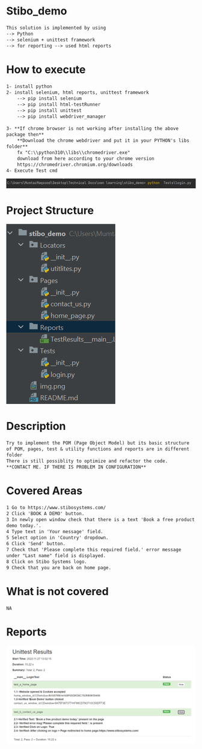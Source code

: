 # Stibo_demo
    This solution is implemented by using 
    --> Python
    --> selenium + unittest framework
    --> for reporting --> used html reports 

# How to execute 
    1- install python 
    2- install selenium, html reports, unittest framework 
        --> pip install selenium
        --> pip install html-testRunner
        --> pip install unittest
        --> pip install webdriver_manager 
    
    3- **If chrome browser is not working after installing the above package then**
        **Download the chrome webdriver and put it in your PYTHON's libs folder**
        fx "C:\\python310\\libs\\chromedriver.exe"
        download from here according to your chrome version
        https://chromedriver.chromium.org/downloads
    4- Execute Test cmd
![img.png](img.png)

# Project Structure 
![img_1.png](img_1.png)

# Description
    Try to implement the POM (Page Object Model) but its basic structure
    of POM, pages, test & utility functions and reports are in different folder
    There is still possiblity to optimize and refactor the code. 
    **CONTACT ME. IF THERE IS PROBLEM IN CONFIGURATION**

# Covered Areas
    1 Go to https://www.stibosystems.com/
    2 Click 'BOOK A DEMO' button.
    3 In newly open window check that there is a text 'Book a free product demo today.'.
    4 Type text in 'Your message' field.
    5 Select option in 'Country' dropdown.
    6 Click 'Send' button.
    7 Check that 'Please complete this required field.' error message under "Last name" field is displayed.
    8 Click on Stibo Systems logo.
    9 Check that you are back on home page.

# What is not covered
    NA

# Reports 
![img_2.png](img_2.png)



